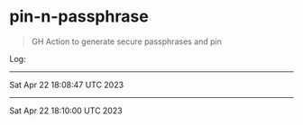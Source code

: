 # pin-n-passphrase

> GH Action to generate secure passphrases and pin

Log:

---

Sat Apr 22 18:08:47 UTC 2023

---

Sat Apr 22 18:10:00 UTC 2023
